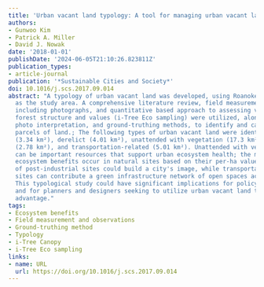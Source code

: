 ```yaml
---
title: 'Urban vacant land typology: A tool for managing urban vacant land'
authors:
- Gunwoo Kim
- Patrick A. Miller
- David J. Nowak
date: '2018-01-01'
publishDate: '2024-06-05T21:10:26.823811Z'
publication_types:
- article-journal
publication: '*Sustainable Cities and Society*'
doi: 10.1016/j.scs.2017.09.014
abstract: "A typology of urban vacant land was developed, using Roanoke, Virginia,
  as the study area. A comprehensive literature review, field measurements and observations,
  including photographs, and quantitative based approach to assessing vacant land
  forest structure and values (i-Tree Eco sampling) were utilized, along with aerial
  photo interpretation, and ground-truthing methods, to identify and catalog vacant
  parcels of land.; The following types of urban vacant land were identified: post-industrial
  (3.34 km²), derelict (4.01 km²), unattended with vegetation (17.3 km²), natural
  (2.78 km²), and transportation-related (5.01 km²). Unattended with vegetation sites
  can be important resources that support urban ecosystem health; the most effective
  ecosystem benefits occur in natural sites based on their per-ha value. The redesign
  of post-industrial sites could build a city's image, while transportation-related
  sites can contribute a green infrastructure network of open spaces across a city.
  This typological study could have significant implications for policy development,
  and for planners and designers seeking to utilize urban vacant land to the best
  advantage."
tags:
- Ecosystem benefits
- Field measurement and observations
- Ground-truthing method
- Typology
- i-Tree Canopy
- i-Tree Eco sampling
links:
- name: URL
  url: https://doi.org/10.1016/j.scs.2017.09.014
---
```


